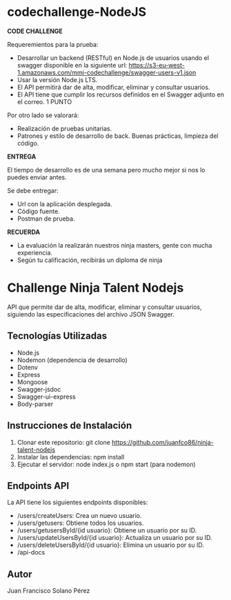 # codechallenge-NodeJS

**CODE CHALLENGE**

Requeremientos para la prueba:
- Desarrollar un backend (RESTful) en Node.js de usuarios usando el swagger disponible en la siguiente url:
https://s3-eu-west-1.amazonaws.com/mmi-codechallenge/swagger-users-v1.json
- Usar la versión Node.js LTS.
- El API permitirá dar de alta, modificar, eliminar y consultar usuarios.
- El API tiene que cumplir los recursos definidos en el Swagger adjunto en el correo. 1 PUNTO


Por otro lado se valorará:
- Realización de pruebas unitarias. 
- Patrones y estilo de desarrollo de back. Buenas prácticas, limpieza del código.


**ENTREGA**

El tiempo de desarrollo es de una semana pero mucho mejor si nos lo puedes
enviar antes.

Se debe entregar:

- Url con la aplicación desplegada.
- Código fuente.
- Postman de prueba.

**RECUERDA**

- La evaluación la realizarán nuestros ninja masters, gente con mucha experiencia.
- Según tu calificación, recibirás un diploma de ninja



#
#


# Challenge Ninja Talent Nodejs

API que permite dar de alta, modificar, eliminar y consultar usuarios, siguiendo las especificaciones del archivo JSON Swagger.

## Tecnologías Utilizadas

- Node.js
- Nodemon (dependencia de desarrollo)
- Dotenv
- Express
- Mongoose
- Swagger-jsdoc
- Swagger-ui-express
- Body-parser

## Instrucciones de Instalación

1. Clonar este repositorio: git clone https://github.com/juanfco86/ninja-talent-nodejs
2. Instalar las dependencias: npm install
3. Ejecutar el servidor: node index.js o npm start (para nodemon)

## Endpoints API

La API tiene los siguientes endpoints disponibles:
- /users/createUsers: Crea un nuevo usuario.
- /users/getusers: Obtiene todos los usuarios.
- /users/getusersById/{id usuario}: Obtiene un usuario por su ID.
- /users/updateUsersById/{id usuario}: Actualiza un usuario por su ID.
- /users/deleteUsersById/{id usuario}: Elimina un usuario por su ID.
- /api-docs

## Autor

Juan Francisco Solano Pérez




